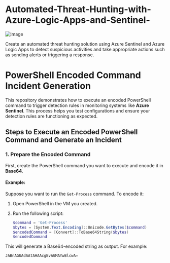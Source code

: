# Automated-Threat-Hunting-with-Azure-Logic-Apps-and-Sentinel-

![image](https://github.com/user-attachments/assets/9353ecd1-5646-44a0-a036-acc854aeca23)


Create an automated threat hunting solution using Azure Sentinel and Azure Logic Apps to detect suspicious activities and take appropriate actions such as sending alerts or triggering a response.


# PowerShell Encoded Command Incident Generation

This repository demonstrates how to execute an encoded PowerShell command to trigger detection rules in monitoring systems like **Azure Sentinel**. This process helps you test configurations and ensure your detection rules are functioning as expected.

## Steps to Execute an Encoded PowerShell Command and Generate an Incident

### 1. Prepare the Encoded Command

First, create the PowerShell command you want to execute and encode it in **Base64**.

#### Example:
Suppose you want to run the `Get-Process` command. To encode it:

1. Open PowerShell in the VM you created.
2. Run the following script:

   ```powershell
   $command = 'Get-Process'
   $bytes = [System.Text.Encoding]::Unicode.GetBytes($command)
   $encodedCommand = [Convert]::ToBase64String($bytes)
   $encodedCommand


This will generate a Base64-encoded string as output. For example:

 ```powershell
JABnAGUAdAAtAHAAcgBvAGMAYwBlcwA=
